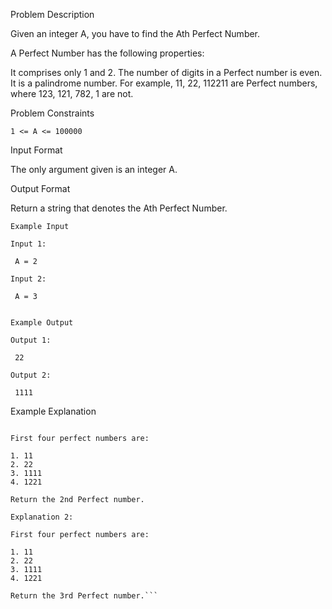 Problem Description

Given an integer A, you have to find the Ath Perfect Number.

A Perfect Number has the following properties:

It comprises only 1 and 2.
The number of digits in a Perfect number is even.
It is a palindrome number.
For example, 11, 22, 112211 are Perfect numbers, where 123, 121, 782, 1 are not.



Problem Constraints
    
    1 <= A <= 100000



Input Format

The only argument given is an integer A.



Output Format

Return a string that denotes the Ath Perfect Number.


    
    Example Input
    
    Input 1:
    
     A = 2
    
    Input 2:
    
     A = 3
    
    
    Example Output
    
    Output 1:
    
     22
    
    Output 2:
    
     1111


Example Explanation

```Explanation 1:

First four perfect numbers are:

1. 11
2. 22
3. 1111
4. 1221

Return the 2nd Perfect number.

Explanation 2:

First four perfect numbers are:

1. 11
2. 22
3. 1111
4. 1221

Return the 3rd Perfect number.```